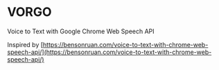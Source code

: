 # VORGO
 Voice to Text with Google Chrome Web Speech API 
 
 
Inspired by [https://bensonruan.com/voice-to-text-with-chrome-web-speech-api/](https://bensonruan.com/voice-to-text-with-chrome-web-speech-api/)
 

